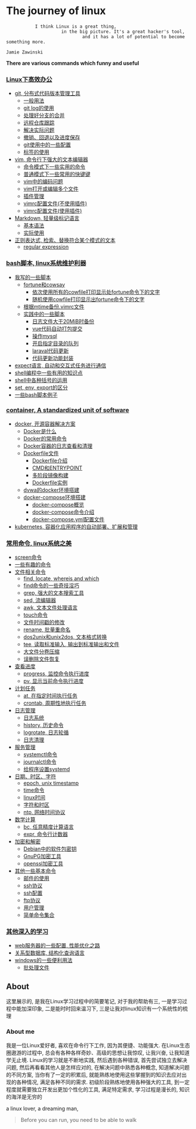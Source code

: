 # The journey of linux

```
           I think Linux is a great thing,
                     in the big picture. It's a great hacker's tool,
                             and it has a lot of potential to become something more.
                                                                            Jamie Zawinski
```

**There are various commands which funny and useful**


### [Linux下高效办公]([linuxStudying]/efficiency)

+ [git, 分布式代码版本管理工具](https://github.com/HudsonWu/linuxStudying/tree/master/efficiency/git)
    + [一般用法](https://github.com/HudsonWu/linuxStudying/blob/master/efficiency/git/common.md)
    + [git log的使用](https://github.com/HudsonWu/linuxStudying/blob/master/efficiency/git/log.md)
    + [处理好分支的合并](https://github.com/HudsonWu/linuxStudying/blob/master/efficiency/git/merge.md)
    + [远程仓库跟踪](https://github.com/HudsonWu/linuxStudying/blob/master/efficiency/git/remote.md)
    + [解决实际问题](https://github.com/HudsonWu/linuxStudying/blob/master/efficiency/git/attention.md)
    + [撤销、回退以及进度保存](https://github.com/HudsonWu/linuxStudying/blob/master/efficiency/git/checkout.md)
    + [git使用中的一些配置](https://github.com/HudsonWu/linuxStudying/blob/master/efficiency/git/conf.md)
    + [标签的使用](https://github.com/HudsonWu/linuxStudying/blob/master/efficiency/git/tag.md)
+ [vim, 命令行下强大的文本编辑器](https://github.com/HudsonWu/linuxStudying/tree/master/efficiency/vim)
    + [命令模式下一些实用的命令](https://github.com/HudsonWu/linuxStudying/blob/master/efficiency/vim/cmd.md)
    + [普通模式下一些常用的快键键](https://github.com/HudsonWu/linuxStudying/blob/master/efficiency/vim/normal.md)
    + [vim中的编码问题](https://github.com/HudsonWu/linuxStudying/blob/master/efficiency/vim/encoding.md)
    + [vim打开或编辑多个文件](https://github.com/HudsonWu/linuxStudying/blob/master/efficiency/vim/multifile.md)
    + [插件管理](https://github.com/HudsonWu/linuxStudying/blob/master/efficiency/vim/plugins.md)
    + [vimrc配置文件(不使用插件)](https://github.com/HudsonWu/linuxStudying/blob/master/efficiency/vim/vimrc)
    + [vimrc配置文件(使用插件)](https://github.com/HudsonWu/linuxStudying/blob/master/efficiency/vim/init.vim)
+ [Markdown, 轻量级标记语言](https://github.com/HudsonWu/linuxStudying/tree/master/efficiency/vim)
    + [基本语法](https://github.com/HudsonWu/linuxStudying/blob/master/efficiency/markdown/syntax.md)
    + [实际使用](https://github.com/HudsonWu/linuxStudying/blob/master/efficiency/markdown/solve.md)
+ [正则表达式, 检索、替换符合某个模式的文本](https://github.com/HudsonWu/linuxStudying/tree/master/efficiency/regular_expression)
    + [regular expression](https://github.com/HudsonWu/linuxStudying/blob/master/efficiency/regular_expression/README.md)

### [bash脚本, linux系统维护利器](https://github.com/HudsonWu/linuxStudying/tree/master/bash)

+ [我写的一些脚本](https://github.com/HudsonWu/linuxStudying/tree/master/bash/my)
    + [fortune和cowsay](https://github.com/HudsonWu/linuxStudying/tree/master/bash/my/cowsay)
        + [依次使用所有的cowfile打印显示处fortune命令下的文字](https://github.com/HudsonWu/linuxStudying/blob/master/bash/my/cowsay/all_cowsay.sh)
        + [随机使用cowfile打印显示出fortune命令下的文字](https://github.com/HudsonWu/linuxStudying/blob/master/bash/my/cowsay/random_cowsay.sh)
    + [根据mtime备份.vimrc文件](https://github.com/HudsonWu/linuxStudying/tree/master/bash/my/autobak_vimrc)
    + [实践中的一些脚本](https://github.com/HudsonWu/linuxStudying/tree/master/bash/my/practical)
        + [日志文件大于20MiB时备份](https://github.com/HudsonWu/linuxStudying/blob/master/bash/my/practical/bak_log.sh)
        + [vue代码自动打包提交](https://github.com/HudsonWu/linuxStudying/blob/master/bash/my/practical/vue_build.sh)
        + [操作mysql](https://github.com/HudsonWu/linuxStudying/blob/master/bash/my/practical/do_sql.sh)
        + [开启指定目录的队列](https://github.com/HudsonWu/linuxStudying/blob/master/bash/my/practical/queue.sh)
        + [laraval代码更新](https://github.com/HudsonWu/linuxStudying/blob/master/bash/my/practical/php_update.sh)
        + [代码更新功能封装](https://github.com/HudsonWu/linuxStudying/blob/master/bash/my/practical/update_git.sh)
+ [expect语言, 自动和交互式任务进行通信](https://github.com/HudsonWu/linuxStudying/tree/master/bash/expect)
+ [shell编程中一些有用的知识点](https://github.com/HudsonWu/linuxStudying/blob/master/bash/usage.md)
+ [shell中各种括号的运用](https://github.com/HudsonWu/linuxStudying/blob/master/bash/brackets.md)
+ [set, env, export的区分](https://github.com/HudsonWu/linuxStudying/blob/master/bash/env_vars.md)
+ [一些bash脚本例子](https://github.com/HudsonWu/linuxStudying/tree/master/bash/examples)

### [container, A standardized unit of software](https://github.com/HudsonWu/linuxStudying/tree/master/container)

+ [docker, 开源容器解决方案](https://github.com/HudsonWu/linuxStudying/tree/master/container/docker)
    + [Docker是什么](https://github.com/HudsonWu/linuxStudying/blob/master/container/docker/start.md)
    + [Docker的常用命令](https://github.com/HudsonWu/linuxStudying/blob/master/container/docker/commands.md)
    + [Docker容器的日志查看和清理](https://github.com/HudsonWu/linuxStudying/blob/master/container/docker/logs.md)
    + [Dockerfile文件](https://github.com/HudsonWu/linuxStudying/tree/master/container/docker/Dockerfiles)
        + [Dockerfile介绍](https://github.com/HudsonWu/linuxStudying/blob/master/container/docker/Dockerfiles/introduction.md)
        + [CMD和ENTRYPOINT](https://github.com/HudsonWu/linuxStudying/blob/master/container/docker/Dockerfiles/entrypoint.md)
        + [多阶段镜像构建](https://github.com/HudsonWu/linuxStudying/blob/master/container/docker/Dockerfiles/multi-stage.md)
        + [Dockerfile实例](https://github.com/HudsonWu/linuxStudying/tree/master/container/docker/Dockerfiles/examples)
    + [dvwa的docker环境搭建](https://github.com/HudsonWu/linuxStudying/blob/master/container/docker/dvwa.md)
    + [docker-compose环境搭建](https://github.com/HudsonWu/linuxStudying/tree/master/container/docker/docker-compose)
        + [docker-compose概览](https://github.com/HudsonWu/linuxStudying/blob/master/container/docker/docker-compose/overview.md)
        + [docker-compose命令介绍](https://github.com/HudsonWu/linuxStudying/blob/master/container/docker/docker-compose/cli.md)
        + [docker-compose.yml配置文件](https://github.com/HudsonWu/linuxStudying/blob/master/container/docker/docker-compose/yml.md)
+ [kubernetes, 容器化应用程序的自动部署、扩展和管理](https://github.com/HudsonWu/linuxStudying/tree/master/container/kubernetes)

### [常用命令, linux系统之美](https://github.com/HudsonWu/linuxStudying/tree/master/common)

+ [screen命令](https://github.com/HudsonWu/linuxStudying/blob/master/common/screen.md)
+ [一些有趣的命令](https://github.com/HudsonWu/linuxStudying/blob/master/common/funny_tools.md)
+ [文件相关命令](https://github.com/HudsonWu/linuxStudying/tree/master/common/file)
    + [find, locate, whereis and which](https://github.com/HudsonWu/linuxStudying/blob/master/common/file/file_search/commands.md)
    + [find命令的一些奇技淫巧](https://github.com/HudsonWu/linuxStudying/blob/master/common/file/find.md)
    + [grep, 强大的文本搜索工具](https://github.com/HudsonWu/linuxStudying/blob/master/common/file/grep.md)
    + [sed, 流编辑器](https://github.com/HudsonWu/linuxStudying/blob/master/common/file/sed.md)
    + [awk, 文本文件处理语言](https://github.com/HudsonWu/linuxStudying/blob/master/common/file/awk.md)
    + [touch命令](https://github.com/HudsonWu/linuxStudying/blob/master/common/file/touch.md)
    + [文件时间戳的修改](https://github.com/HudsonWu/linuxStudying/blob/master/common/file/timestamps.md)
    + [rename, 批量重命名](https://github.com/HudsonWu/linuxStudying/blob/master/common/file/rename.md)
    + [dos2unix和unix2dos, 文本格式转换](https://github.com/HudsonWu/linuxStudying/blob/master/common/file/dos2unix.md)
    + [tee, 读取标准输入, 输出到标准输出和文件](https://github.com/HudsonWu/linuxStudying/blob/master/common/file/tee.md)
    + [大文件分卷压缩](https://github.com/HudsonWu/linuxStudying/blob/master/common/file/sub_volume.md)
    + [误删除文件恢复](https://github.com/HudsonWu/linuxStudying/tree/master/common/file/delete_mistake)
+ [查看进度](https://github.com/HudsonWu/linuxStudying/tree/master/common/progress)
    + [progress, 监控命令执行进度](https://github.com/HudsonWu/linuxStudying/blob/master/common/progress/progress.md)
    + [pv, 显示当前命令执行进度](https://github.com/HudsonWu/linuxStudying/blob/master/common/progress/pv.md)
+ [计划任务](https://github.com/HudsonWu/linuxStudying/tree/master/common/schedule)
    + [at, 在指定时间执行任务](https://github.com/HudsonWu/linuxStudying/blob/master/common/schedule/at.md)
    + [crontab, 周期性地执行任务](https://github.com/HudsonWu/linuxStudying/blob/master/common/schedule/crontab.md)
+ [日志管理](https://github.com/HudsonWu/linuxStudying/tree/master/common/log)
    + [日志系统](https://github.com/HudsonWu/linuxStudying/blob/master/common/log/log.md)
    + [history, 历史命令](https://github.com/HudsonWu/linuxStudying/blob/master/common/log/history.md)
    + [logrotate, 日志轮循](https://github.com/HudsonWu/linuxStudying/blob/master/common/log/logrotate.md)
    + [日志清理](https://github.com/HudsonWu/linuxStudying/tree/master/common/log/clean_logs)
+ [服务管理](https://github.com/HudsonWu/linuxStudying/tree/master/common/service)
    + [systemctl命令](https://github.com/HudsonWu/linuxStudying/blob/master/common/service/systemctl.md)
    + [journalctl命令](https://github.com/HudsonWu/linuxStudying/blob/master/common/service/journalctl.md)
    + [给程序设置systemd](https://github.com/HudsonWu/linuxStudying/tree/master/common/service/system)
+ [日期、时区、字符](https://github.com/HudsonWu/linuxStudying/tree/master/common/time)
    + [epoch, unix timestamp](https://github.com/HudsonWu/linuxStudying/blob/master/common/time/epoch.md)
    + [time命令](https://github.com/HudsonWu/linuxStudying/blob/master/common/time/time.md)
    + [linux时间](https://github.com/HudsonWu/linuxStudying/blob/master/common/time/time.md)
    + [字符和时区](https://github.com/HudsonWu/linuxStudying/blob/master/common/time/lang_timezone.md)
    + [ntp, 网络时间协议](https://github.com/HudsonWu/linuxStudying/blob/master/common/time/ntp.md)
+ [数学计算](https://github.com/HudsonWu/linuxStudying/tree/master/common/calc)
    + [bc, 任意精度计算语言](https://github.com/HudsonWu/linuxStudying/blob/master/common/calc/bc.md)
    + [expr, 命令行计数器](https://github.com/HudsonWu/linuxStudying/blob/master/common/calc/expr.md)
+ [加密和解密](https://github.com/HudsonWu/linuxStudying/tree/master/common/aboutkeys)
    + [Debian中的软件包密钥](https://github.com/HudsonWu/linuxStudying/blob/master/common/aboutkeys/apt-key.md)
    + [GnuPG加密工具](https://github.com/HudsonWu/linuxStudying/blob/master/common/aboutkeys/gpg.md)
    + [openssl加密工具](https://github.com/HudsonWu/linuxStudying/blob/master/common/aboutkeys/openssl.md)
+ [其他一些基本命令](https://github.com/HudsonWu/linuxStudying/tree/master/common/simple)
    + [邮件的使用](https://github.com/HudsonWu/linuxStudying/tree/master/common/simple/mail)
    + [ssh协议](https://github.com/HudsonWu/linuxStudying/blob/master/common/simple/ssh.md)
    + [ssh配置](https://github.com/HudsonWu/linuxStudying/blob/master/common/simple/ssh_config.md)
    + [ftp协议](https://github.com/HudsonWu/linuxStudying/blob/master/common/simple/ftp.md)
    + [用户管理](https://github.com/HudsonWu/linuxStudying/blob/master/common/simple/user_group.md)
    + [简单命令集合](https://github.com/HudsonWu/linuxStudying/blob/master/common/simple/simple.md)

### [其他深入的学习](https://github.com/linuxStudying/tree/master/less-is-more)

+ [web服务器的一些配置, 性能优化之路](https://github.com/HudsonWu/linuxStudying/tree/master/less-is-more/webservers)
+ [关系型数据库, 结构化查询语言](https://github.com/HudsonWu/linuxStudying/tree/master/less-is-more/rdbms)
+ [windows的一些便利用法](https://github.com/HudsonWu/linuxStudying/tree/master/less-is-more/windows)
    + [批处理文件](https://github.com/HudsonWu/linuxStudying/tree/master/less-is-more/windows/bat)

## About

这里展示的, 是我在Linux学习过程中的简要笔记, 对于我的帮助有三, 一是学习过程中能加深印象, 二是能时时回来温习下, 三是让我对linux知识有一个系统性的梳理

### About me

我是一位Linux爱好者, 喜欢在命令行下工作, 因为其便捷、功能强大. 在Linux生态圈遨游的过程中, 总会有各种各样奇妙、高级的思想让我惊叹, 让我兴奋, 让我知道学无止境. Linux的学习就是不断地实践, 然后遇到各种错误, 首先尝试独立去解决问题, 然后再看看其他人是怎样应对的, 在解决问题中熟悉各种概念, 知道解决问题的不同方案, 当你有了一定的积累后, 就能熟练地使用这些掌握到的知识去应对出现的各种情况, 满足各种不同的需求. 初级阶段熟练地使用各种强大的工具, 到一定程度就需要独立开发出更加个性化的工具, 满足特定需求, 学习过程是漫长的, 知识的海洋是无穷的

a linux lover, a dreaming man, 

> Before you can run, you need to be able to walk

[linuxStudying]:https://github.com/HudsonWu/linuxStudying/tree/master
